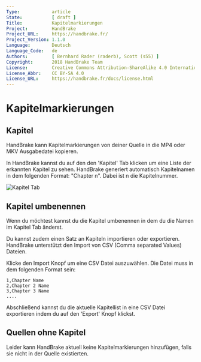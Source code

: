 ```yaml
---
Type:            article
State:           [ draft ]
Title:           Kapitelmarkierungen
Project:         HandBrake
Project_URL:     https://handbrake.fr/
Project_Version: 1.1.0
Language:        Deutsch
Language_Code:   de
Authors:         [ Bernhard Rader (raderb), Scott (s55) ]
Copyright:       2018 HandBrake Team
License:         Creative Commons Attribution-ShareAlike 4.0 International
License_Abbr:    CC BY-SA 4.0
License_URL:     https://handbrake.fr/docs/license.html
---
```


Kapitelmarkierungen
=============================

## Kapitel

HandBrake kann Kapitelmarkierungen von deiner Quelle in die MP4 oder MKV Ausgabedatei kopieren.

In HandBrake kannst du auf den den 'Kapitel' Tab klicken um eine Liste der erkannten Kapitel zu sehen. HandBrake generiert automatisch Kapitelnamen in dem folgenden Format: "Chapter n". Dabei ist n die Kapitelnummer.

![Kapitel Tab](../../../en/images/windows/chapters-1.0.0.png "Kapitel Tab")

## Kapitel umbenennen

Wenn du möchtest kannst du die Kapitel umbenennen in dem du die Namen im Kapitel Tab änderst.

Du kannst zudem einen Satz an Kapiteln importieren oder exportieren. HandBrake unterstützt den Import von CSV (Comma separated Values) Dateien.

Klicke den Import Knopf um eine CSV Datei auszuwählen. Die Datei muss in dem folgenden Format sein:


```
1,Chapter Name
2,Chapter 2 Name
3,Chapter 3 Name
....
```

Abschließend kannst du die aktuelle Kapitellist in eine CSV Datei exportieren indem du auf den 'Export' Knopf klickst.

## Quellen ohne Kapitel

Leider kann HandBrake aktuell keine Kapitelmarkierungen hinzufügen, falls sie nicht in der Quelle existierten.

